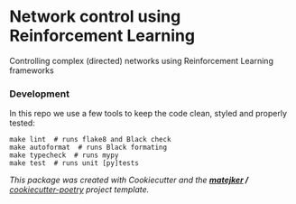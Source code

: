# Network control using Reinforcement Learning

Controlling complex (directed) networks using Reinforcement Learning frameworks

### Development
In this repo we use a few tools to keep the code clean, styled and properly tested:
```shell
make lint  # runs flake8 and Black check
make autoformat  # runs Black formating
make typecheck  # runs mypy
make test  # runs unit [py]tests
```

_This package was created with Cookiecutter and the **[matejker](https://github.com/matejker) /** [cookiecutter-poetry](https://github.com/matejker/cookiecutter-poetry) project template._
